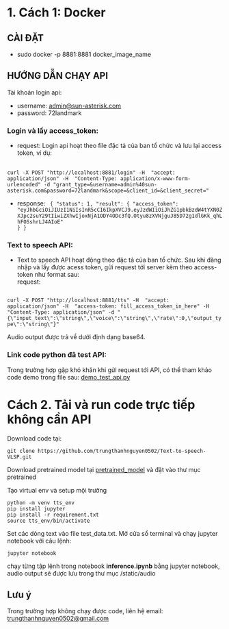 
# 1. Cách 1: Docker
## CÀI ĐẶT
- sudo docker -p 8881:8881 docker_image_name<br>

## HƯỚNG DẪN CHẠY API

Tài khoản login api:
- username: admin@sun-asterisk.com
- password: 72landmark

### Login và lấy access_token:
- request:  Login api hoạt theo file đặc tả của ban tổ chức và lưu lại access token, ví dụ:
<br>
<code>curl -X POST "http://localhost:8881/login" -H  "accept: application/json" -H  "Content-Type: application/x-www-form-urlencoded" -d "grant_type=&username=admin%40sun-asterisk.com&password=72landmark&scope=&client_id=&client_secret="</code>

- response: <code>
{
  "status": 1,
  "result": {
    "access_token": "eyJhbGciOiJIUzI1NiIsInR5cCI6IkpXVCJ9.eyJzdWIiOiJhZG1pbkBzdW4tYXN0ZXJpc2suY29tIiwiZXhwIjoxNjA1ODY4ODc3fQ.Otyu8zXVNjguJ85D72g1dlGKk_qhLhFOSshrLJ4AIoE"
  }
}</code>

### Text to speech API:
- Text to speech API hoạt động theo đặc tả của ban tổ chức. Sau khi đăng nhập và lấy được acess token, gửi request tới server kèm theo access-token như format sau:<br>
request: 
<code>
curl -X POST "http://localhost:8881/tts" -H  "accept: application/json" -H  "access-token: fill_access_token_in_here" -H  "Content-Type: application/json" -d "{\"input_text\":\"string\",\"voice\":\"string\",\"rate\":0,\"output_type\":\"string\"}"
</code>

Audio output được trả về  dưới định dạng base64.

### Link code python đã test API:
Trong trường hợp gặp khó khăn khi gửi request tới API, có thể tham khảo code demo trong file sau: [demo_test_api.py](https://github.com/trungthanhnguyen0502/Text-to-speech-VLSP/demo_test_api.py)

# Cách 2. Tải và run code trực tiếp không cần API


Download code tại: 
```
git clone https://github.com/trungthanhnguyen0502/Text-to-speech-VLSP.git
```
Download pretrained model tại [pretrained_model](https://drive.google.com/drive/folders/1IFwyTE6lbHTtasNEd4ENA1nRF2W6izYt?usp=sharing) và đặt vào thư mục pretrained

Tạo virtual env và setup mội trường
```
python -m venv tts_env
pip install jupyter
pip install -r requirement.txt
source tts_env/bin/activate
```

Set các dòng text vào file test_data.txt.
Mở cửa sổ terminal và chạy jupyter notebook với câu lệnh:
```
jupyter notebook
```

chạy từng tập lệnh trong notebook **inference.ipynb** bằng jupyter notebook, audio output sẽ được lưu trong thư mục /static/audio


## Lưu ý
Trong trường hợp không chạy được code, liên hệ email: trungthanhnguyen0502@gmail.com



